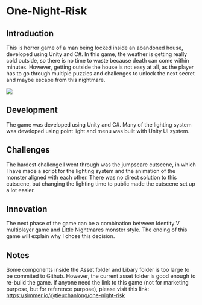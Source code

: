 # One-Night-Risk

## Introduction
This is horror game of a man being locked inside an abandoned house, developed using Unity and C#. In this game, the weather is getting really cold outside, so there is no time to waste because death can come within minutes. However, getting outside the house is not easy at all, as the player has to go through multiple puzzles and challenges to unlock the next secret and maybe escape from this nightmare.

![](OneNight/OneNightRiskScreen.PNG)

## Development
The game was developed using Unity and C#. Many of the lighting system was developed using point light and menu was built with Unity UI system. 

## Challenges
The hardest challenge I went through was the jumpscare cutscene, in which I have made a script for the lighting system and the animation of the monster aligned with each other. There was no direct solution to this cutscene, but changing the lighting time to public made the cutscene set up a lot easier.

## Innovation
The next phase of the game can be a combination between Identity V multiplayer game and Little Nightmares monster style. The ending of this game will explain why I chose this decision.

## Notes
Some components inside the Asset folder and Libary folder is too large to be commited to Github. However, the current asset folder is good enough to re-build the game. If anyone need the link to this game (not for marketing purpose, but for reference purpose), please visit this link: https://simmer.io/@tieuchanlong/one-night-risk
